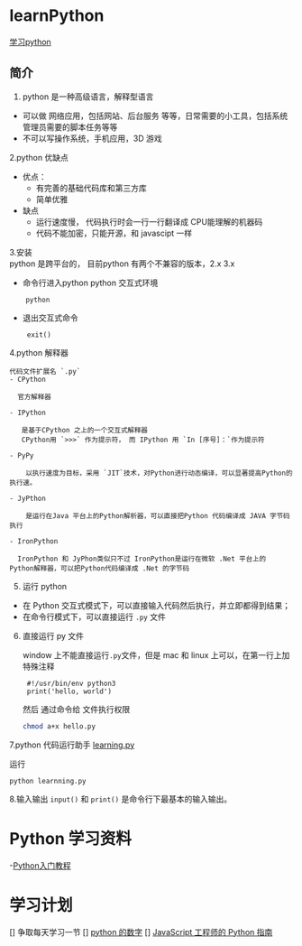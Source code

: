# learnPython

[学习python](https://www.liaoxuefeng.com/wiki/0014316089557264a6b348958f449949df42a6d3a2e542c000)

## 简介

1. python 是一种高级语言，解释型语言

- 可以做 网络应用，包括网站、后台服务 等等，日常需要的小工具，包括系统管理员需要的脚本任务等等
- 不可以写操作系统，手机应用，3D 游戏

2.python 优缺点

- 优点：
  - 有完善的基础代码库和第三方库
  - 简单优雅
- 缺点  
  - 运行速度慢， 代码执行时会一行一行翻译成 CPU能理解的机器码
  - 代码不能加密，只能开源，和 javascipt 一样

3.安装  
   python 是跨平台的， 目前python 有两个不兼容的版本，2.x 3.x

- 命令行进入python python 交互式环境

```
    python
```

- 退出交互式命令

   ```
    exit()
   ```

4.python 解释器

    代码文件扩展名 `.py`
    - CPython

      官方解释器

    - IPython

       是基于CPython 之上的一个交互式解释器
       CPython用 `>>>` 作为提示符， 而 IPython 用 `In [序号]：`作为提示符

    - PyPy

        以执行速度为目标，采用 `JIT`技术，对Python进行动态编译，可以显著提高Python的执行速。

    - JyPthon

        是运行在Java 平台上的Python解析器，可以直接把Python 代码编译成 JAVA 字节码执行

    - IronPython

      IronPython 和 JyPhon类似只不过 IronPython是运行在微软 .Net 平台上的 Python解释器，可以把Python代码编译成 .Net 的字节码

5. 运行 python

- 在 Python 交互式模式下，可以直接输入代码然后执行，并立即都得到结果；
- 在命令行模式下，可以直接运行 `.py` 文件

6. 直接运行 py 文件

      window 上不能直接运行`.py`文件，但是 mac 和 linux 上可以，在第一行上加特殊注释

      ```shell
       #!/usr/bin/env python3
       print('hello, world')
      ```

      然后 通过命令给 文件执行权限

      ```bash
      chmod a+x hello.py
      ```

7.python 代码运行助手
   [learning.py](https://raw.githubusercontent.com/michaelliao/learn-python3/master/teach/learning.py)
   
   运行

   ```
   python learnning.py
   ```

8.输入输出
   `input()` 和 `print()` 是命令行下最基本的输入输出。

# Python 学习资料

-[Python入门教程](https://m.runoob.com/python3/python3-tutorial.html)

# 学习计划

 [] 争取每天学习一节
 [] [python 的数字](https://m.runoob.com/python3/python3-number.html)
 [] [JavaScript 工程师的 Python 指南](https://luckrnx09.com/python-guide-for-javascript-engineers/zh-cn/about-the-book)
